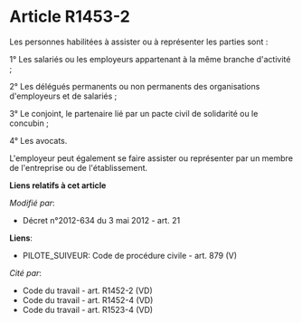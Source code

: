 # Article R1453-2

Les personnes habilitées à assister ou à représenter les parties sont :

1° Les salariés ou les employeurs appartenant à la même branche d'activité ;

2° Les délégués permanents ou non permanents des organisations d'employeurs et de salariés ;

3° Le conjoint, le partenaire lié par un pacte civil de solidarité ou le concubin ;

4° Les avocats.

L'employeur peut également se faire assister ou représenter par un membre de l'entreprise ou de l'établissement.

**Liens relatifs à cet article**

_Modifié par_:

  - Décret n°2012-634 du 3 mai 2012 - art. 21

**Liens**:

  - PILOTE_SUIVEUR: Code de procédure civile - art. 879 (V)

_Cité par_:

  - Code du travail - art. R1452-2 (VD)
  - Code du travail - art. R1452-4 (VD)
  - Code du travail - art. R1523-4 (VD)
